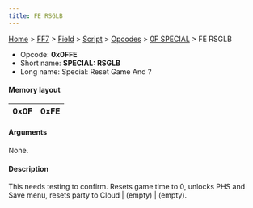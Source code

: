 ```yaml
---
title: FE RSGLB
---
```


[Home](/ff7-flat-wiki/Main%20Page.md) > [FF7](/ff7-flat-wiki/FF7.md) > [Field](/ff7-flat-wiki/FF7/Field.md) > [Script](/ff7-flat-wiki/FF7/Field/Script.md) > [Opcodes](/ff7-flat-wiki/FF7/Field/Script/Opcodes.md) > [0F SPECIAL](/ff7-flat-wiki/FF7/Field/Script/Opcodes/0F%20SPECIAL.md) > FE RSGLB

-   Opcode: **0x0FFE**
-   Short name: **SPECIAL: RSGLB**
-   Long name: Special: Reset Game And ?

#### Memory layout

| 0x0F | 0xFE |
|------|------|

#### Arguments

None.

#### Description

This needs testing to confirm. Resets game time to 0, unlocks PHS and
Save menu, resets party to Cloud \| (empty) \| (empty).
